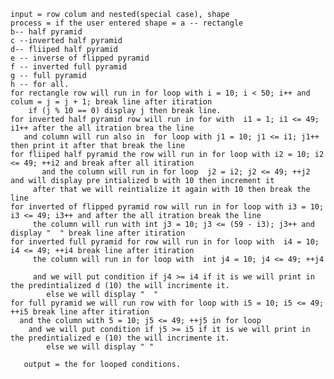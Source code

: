     input = row colum and nested(special case), shape 
    process = if the user entered shape = a -- rectangle 
    b-- half pyramid 
    c --inverted half pyramid 
    d-- fliiped half pyramid 
    e -- inverse of flipped pyramid 
    f -- inverted full pyramid 
    g -- full pyramid 
    h -- for all. 
    for rectangle row will run in for loop with i = 10; i < 50; i++ and colum = j = j + 1; break line after itiration
        if (j % 10 == 0) display j then break line. 
    for inverted half pyramid row will run in for with  i1 = 1; i1 <= 49; i1++ after the all itration brea the line 
       and column will run also in  for loop with j1 = 10; j1 <= i1; j1++ then print it after that break the line
    for fliiped half pyramid the row will run in for loop with i2 = 10; i2 <= 49; ++i2 and break after all itiration
           and the column will run in for loop  j2 = i2; j2 <= 49; ++j2  and will display pre intialized b with 10 then increment it
         after that we will reintialize it again with 10 then break the line
    for inverted of flipped pyramid row will run in for loop with i3 = 10; i3 <= 49; i3++ and after the all itration break the line 
         the column will run with int j3 = 10; j3 <= (59 - i3); j3++ and display "  " break line after itiration
    for inverted full pyramid for row will run in for loop with  i4 = 10; i4 <= 49; ++i4 break line after itiration
         the column will run in for loop with  int j4 = 10; j4 <= 49; ++j4
    
         and we will put condition if j4 >= i4 if it is we will print in the predintialized d (10) the will incrimente it. 
            else we will display "  "
    for full pyramid we will run row with for loop with i5 = 10; i5 <= 49; ++i5 break line after itiration
      and the column with 5 = 10; j5 <= 49; ++j5 in for loop
        and we will put condition if j5 >= i5 if it is we will print in the predintialized e (10) the will incrimente it. 
            else we will display " "
        
       output = the for looped conditions. 
